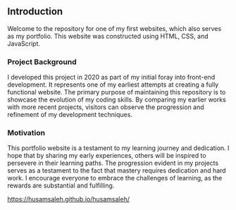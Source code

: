## Introduction

Welcome to the repository for one of my first websites, which also serves as my portfolio. This website was constructed using HTML, CSS, and JavaScript.

### Project Background

I developed this project in 2020 as part of my initial foray into front-end development. It represents one of my earliest attempts at creating a fully functional website. The primary purpose of maintaining this repository is to showcase the evolution of my coding skills. By comparing my earlier works with more recent projects, visitors can observe the progression and refinement of my development techniques.

### Motivation

This portfolio website is a testament to my learning journey and dedication. I hope that by sharing my early experiences, others will be inspired to persevere in their learning paths. The progression evident in my projects serves as a testament to the fact that mastery requires dedication and hard work. I encourage everyone to embrace the challenges of learning, as the rewards are substantial and fulfilling.


https://husamsaleh.github.io/husamsaleh/

